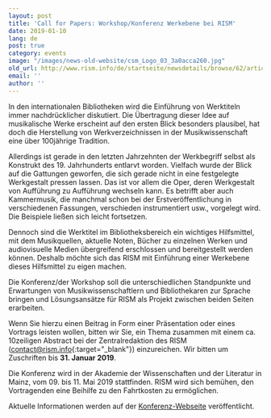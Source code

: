 ```yaml
---
layout: post
title: 'Call for Papers: Workshop/Konferenz Werkebene bei RISM'
date: 2019-01-10
lang: de
post: true
category: events
image: "/images/news-old-website/csm_Logo_03_3a0acca260.jpg"
old_url: http://www.rism.info/de/startseite/newsdetails/browse/62/article/64/call-for-papers-workshopconference-on-the-work-level-in-rism.html
email: ''
author: ''
---
```


In den internationalen Bibliotheken wird die Einführung von Werktiteln immer nachdrücklicher diskutiert. Die Übertragung dieser Idee auf musikalische Werke erscheint auf den ersten Blick besonders plausibel, hat doch die Herstellung von Werkverzeichnissen in der Musikwissenschaft eine über 100jährige Tradition.

Allerdings ist gerade in den letzten Jahrzehnten der Werkbegriff selbst als Konstrukt des 19. Jahrhunderts entlarvt worden. Vielfach wurde der Blick auf die Gattungen geworfen, die sich gerade nicht in eine festgelegte Werkgestalt pressen lassen. Das ist vor allem die Oper, deren Werkgestalt von Aufführung zu Aufführung wechseln kann. Es betrifft aber auch Kammermusik, die manchmal schon bei der Erstveröffentlichung in verschiedenen Fassungen, verschieden instrumentiert usw., vorgelegt wird. Die Beispiele ließen sich leicht fortsetzen.

Dennoch sind die Werktitel im Bibliotheksbereich ein wichtiges Hilfsmittel, mit dem Musikquellen, aktuelle Noten, Bücher zu einzelnen Werken und audiovisuelle Medien übergreifend erschlossen und bereitgestellt werden können. Deshalb möchte sich das RISM mit Einführung einer Werkebene dieses Hilfsmittel zu eigen machen.

Die Konferenz/der Workshop soll die unterschiedlichen Standpunkte und Erwartungen von Musikwissenschaftlern und Bibliothekaren zur Sprache bringen und Lösungsansätze für RISM als Projekt zwischen beiden Seiten erarbeiten.

Wenn Sie hierzu einen Beitrag in Form einer Präsentation oder eines Vortrags leisten wollen, bitten wir Sie, ein Thema zusammen mit einem ca. 10zeiligen Abstract bei der Zentralredaktion des RISM ([contact@rism.info](http://contact@rism.info){:target="_blank"}) einzureichen. Wir bitten um Zuschriften bis **31. Januar 2019**.

Die Konferenz wird in der Akademie der Wissenschaften und der Literatur in Mainz, vom 09. bis 11. Mai 2019 stattfinden. RISM wird sich bemühen, den Vortragenden eine Beihilfe zu den Fahrtkosten zu ermöglichen.

Aktuelle Informationen werden auf der [Konferenz-Webseite](/de/publikationen/werkebene-2019.html) veröffentlicht.

